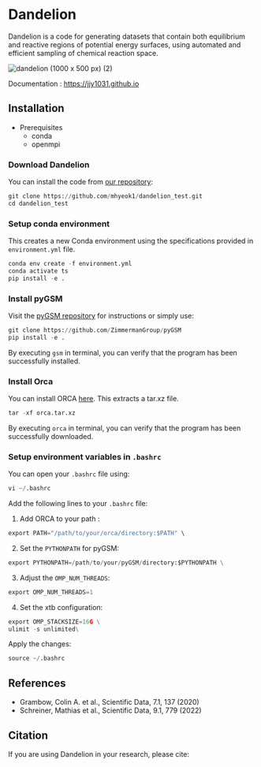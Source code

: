 # Dandelion 
Dandelion is a code for generating datasets that contain both equilibrium and reactive regions of potential energy surfaces, using automated and efficient sampling of chemical reaction space.

![dandelion (1000 x 500 px) (2)](https://github.com/user-attachments/assets/e2dec9d2-b750-4db2-89aa-abb9f16f45f2)

Documentation : <https://jjy1031.github.io>

## Installation
- Prerequisites
  - conda
  - openmpi

### Download Dandelion

You can install the code from [our repository](https://github.com/mhyeok1/dandelion_test):

```python
git clone https://github.com/mhyeok1/dandelion_test.git
cd dandelion_test
```

### Setup conda environment

This creates a new Conda environment using the specifications provided in `environment.yml` file.

```python
conda env create -f environment.yml
conda activate ts
pip install -e .
```

### Install pyGSM

Visit the [pyGSM repository](https://github.com/ZimmermanGroup/pyGSM) for instructions or simply use:

```python
git clone https://github.com/ZimmermanGroup/pyGSM
pip install -e .
```
By executing `gsm` in terminal, you can verify that the program has been successfully installed.

### Install Orca

You can install ORCA [here](https://orcaforum.kofo.mpg.de/app.php/portal).
This extracts a tar.xz file.

```python
tar -xf orca.tar.xz
```
By executing `orca` in terminal, you can verify that the program has been successfully downloaded.

### Setup environment variables in `.bashrc`

You can open your `.bashrc` file using:
```python
vi ~/.bashrc
```

Add the following lines to your `.bashrc` file:

1. Add ORCA to your path :
```python
export PATH="/path/to/your/orca/directory:$PATH" \
```

2. Set the `PYTHONPATH` for pyGSM:
```python
export PYTHONPATH=/path/to/your/pyGSM/directory:$PYTHONPATH \
```

3. Adjust the `OMP_NUM_THREADS`:
```python
export OMP_NUM_THREADS=1
```

4. Set the xtb configuration:
```python
export OMP_STACKSIZE=16G \
ulimit -s unlimited\
```

Apply the changes:
```python
source ~/.bashrc
``` 

## References 
- Grambow, Colin A. et al., Scientific Data, 7.1, 137 (2020)
- Schreiner, Mathias et al., Scientific Data, 9.1, 779 (2022)

## Citation
If you are using Dandelion in your research, please cite:
